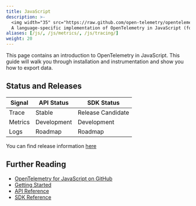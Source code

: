 ```yaml
---
title: JavaScript
description: >-
  <img width="35" src="https://raw.github.com/open-telemetry/opentelemetry.io/main/iconography/32x32/JS_SDK.svg" alt="JS logo"></img>
  A language-specific implementation of OpenTelemetry in JavaScript (for Node.JS & the browser).
aliases: [/js/, /js/metrics/, /js/tracing/]
weight: 20
---
```


This page contains an introduction to OpenTelemetry in JavaScript. This guide
will walk you through installation and instrumentation and show you how to
export data.

## Status and Releases

| Signal  | API Status  | SDK Status        |
|---------|-------------|-------------------|
| Trace   | Stable      | Release Candidate |
| Metrics | Development | Development       |
| Logs    | Roadmap     | Roadmap           |

You can find release information [here](https://github.com/open-telemetry/opentelemetry-js/releases)

## Further Reading

- [OpenTelemetry for JavaScript on GitHub](https://github.com/open-telemetry/opentelemetry-js)
- [Getting Started](getting_started)
- [API Reference](https://open-telemetry.github.io/opentelemetry-js-api)
- [SDK Reference](https://open-telemetry.github.io/opentelemetry-js)
